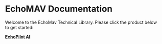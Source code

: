 # EchoMAV Documentation

Welcome to the EchoMav Technical Library. Please click the product below to get started:  

**[EchoPilot AI](echopilot_ai.md)**